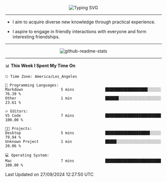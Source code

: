 <p align="center">
  <img src="https://readme-typing-svg.demolab.com?font=Fira+Code&weight=500&size=32&duration=2500&pause=1600&center=true&vCenter=true&random=false&width=1024&height=64&lines=Hi+there+%F0%9F%91%8B;I'm+delighted+you+could+make+it+here+%F0%9F%8E%89;I'm+Harry%2C+a+college+student+still+finding+my+way" alt="Typing SVG" />
</p>


---


- I aim to acquire diverse new knowledge through practical experience.

- I aspire to engage in friendly interactions with everyone and form interesting friendships.


---


<p align="center">
  <img src="https://github-readme-stats.vercel.app/api?username=Harry-Jing&show_icons=true" alt="github-readme-stats"/>
</p>


---

<!--START_SECTION:waka-->
📊 **This Week I Spent My Time On** 

```text
🕑︎ Time Zone: America/Los_Angeles

💬 Programming Languages: 
Markdown                 5 mins              ███████████████████░░░░░░   76.39 % 
Other                    1 min               ██████░░░░░░░░░░░░░░░░░░░   23.61 % 

🔥 Editors: 
VS Code                  7 mins              █████████████████████████   100.00 % 

🐱‍💻 Projects: 
Desktop                  5 mins              ████████████████████░░░░░   79.94 % 
Unknown Project          1 min               █████░░░░░░░░░░░░░░░░░░░░   20.06 % 

💻 Operating System: 
Mac                      7 mins              █████████████████████████   100.00 % 
```


 Last Updated on 27/09/2024 12:27:50 UTC
<!--END_SECTION:waka-->
